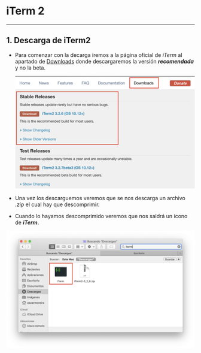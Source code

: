 # iTerm 2

---

## 1. Descarga de iTerm2

- Para comenzar con la decarga iremos a la página oficial de *iTerm* al apartado de [Downloads](https://www.iterm2.com/downloads.html) donde descargaremos la versión ***recomendada*** y no la beta.

  ![1](./img/1.png)


- Una vez los descarguemos veremos que se nos descarga un archivo *.zip* el cual hay que descomprimir.

- Cuando lo hayamos descomprimido veremos que nos saldrá un icono de ***iTerm***.

![2](./img/2.png)
